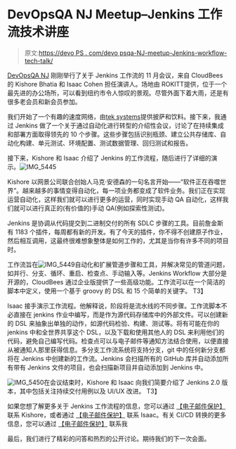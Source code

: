 # DevOpsQA NJ Meetup–Jenkins 工作流技术讲座

> 原文:[https://devo PS . com/devo psqa-NJ-meetup-Jenkins-workflow-tech-talk/](https://devops.com/devopsqa-nj-meetup-jenkins-workflow-tech-talk/)

[DevOpsQA NJ](https://www.meetup.com/DevOpsandAutomationNJ/) 刚刚举行了关于 Jenkins 工作流的 11 月会议，来自 CloudBees 的 Kishore Bhatia 和 Isaac Cohen 担任演讲人。场地由 ROKITT[](http://www.rokittech.com/)提供，位于一个最先进的办公场所，可以看到纽约市令人惊叹的景观。尽管外面下着大雨，还是有很多老会员和新会员参加。

我们开始了一个有趣的速度网络，由[tek systems](http://www.teksystems.com)提供披萨和饮料。接下来，我通过 Jenkins 做了一个关于通过自动化进行转型的介绍性会议，讨论了在持续集成和部署方面取得领先的 10 个步骤。这些步骤包括识别瓶颈、建立公共存储库、自动化构建、单元测试、环境配置、测试数据管理、回归测试和报告。

接下来，Kishore 和 Isaac 介绍了 Jenkins 的工作流程，随后进行了详细的演示。![IMG_5445](../Images/c9cd111415f29a237866e0163dd6f694.png)

Kishore 以网景公司联合创始人马克·安德森的一句名言开始——“软件正在吞噬世界”。越来越多的事情变得自动化，每一项业务都变成了软件业务。我们正在实现运营自动化，这样我们就可以进行更多的运营，同时实现手动 QA 自动化，这样我们就可以进行真正的(有价值的)手动 QA(例如探索性测试)。

Jenkins 是协调从代码提交到二进制交付的所有 SDLC 步骤的工具。目前詹金斯有 1183 个插件，每周都有新的开发。有了今天的插件，你不得不创建原子作业，然后相互调用，这最终很难想象整体是如何工作的，尤其是当你有许多不同的项目时。

工作流旨在![IMG_5449](../Images/f8a726cfc7ede16deb55a8126a5132d7.png)自动化和扩展管道步骤和工具，并解决常见的管道问题，如并行、分支、循环、重启、检查点、手动输入等。Jenkins Workflow 大部分是开源的，CloudBees 通过企业版提供了一些高级功能。工作流可以在一个简洁的脚本中定义，使用一个基于 groovy 的 DSL 和 15 个简单的关键字。
T3】

Isaac 接手演示工作流程。他解释说，阶段将是流水线的不同步骤。工作流脚本不必直接在 jenkins 作业中编写，而是作为源代码存储库中的外部文件。可以创建新的 DSL 来抽象出单独的动作，如源代码检验、构建、测试等。将有可能在你的 jenkins 中和全世界共享这个 DSL，以及下载和使用其他人的 DSL 来利用他们的代码，避免自己编写代码。检查点可以与电子邮件等通知方法结合使用，以便直接从被通知人那里获得信息。多分支工作流系统将支持分支，git 中的任何新分支都将在 Jenkins 中创建新的工作流。Jenkins 会扫描所有的 GitHub 库并自动添加所有带有 Jenkins 文件的项目，也会扫描新项目并自动添加到 Jenkins 中。

![IMG_5450](../Images/5bf46bc359f8d5cb298198d462e0957d.png)在会议结束时，Kishore 和 Isaac 向我们简要介绍了 Jenkins 2.0 版本，其中包括关注持续交付用例以及 UI/UX 改进。
T3】

如果您想了解更多关于 Jenkins 工作流程的信息，您可以通过 [【电子邮件保护】](/cdn-cgi/l/email-protection#650e070d04110c042506090a1001070000164b060a08) 联系 Kishore，或者通过 [【电子邮件保护】](/cdn-cgi/l/email-protection#8ce5efe3e4e9e2ccefe0e3f9e8eee9e9ffa2efe3e1) 联系 Isaac。有关 CI/CD 转换的更多信息，您可以通过 [【电子邮件保护】](/cdn-cgi/l/email-protection#6b1f0a05120a4500190a1d1f18041d2b190400021f1f0e080345080406) 联系我

最后，我们进行了精彩的问答和热烈的公开讨论。期待我们的下一次会面。